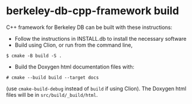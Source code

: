 # berkeley-db-cpp-framework build
C++ framework for Berkeley DB can be built with these instructions:
- Follow the instructions in INSTALL.db to install the necessary software
- Build using Clion, or run from the command line, 
```
$ cmake -B build -S .
```
- Build the Doxygen html documentation files with:
```
# cmake --build build --target docs
```
(use `cmake-build-debug` instead of `build` if using Clion).
The Doxygen html files will be in `src/build/_build/html`.

